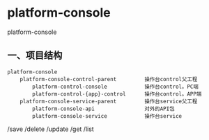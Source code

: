 # platform-console
platform-console

## 一、项目结构
```
platform-console
    platform-console-control-parent         操作台control父工程
        platform-control-console            操作台control。PC端
        platform-control-{app}-control      操作台control。APP端
    platform-console-service-parent         操作台service父工程
        platform-console-api                对外的API包
        platform-console-service            操作台service
```


/save
/delete
/update
/get
/list


